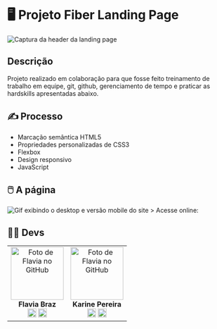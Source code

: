 # 🖥️ Projeto Fiber Landing Page

<img src="src/img/captura-header" alt="Captura da header da landing page">



## Descrição
Projeto realizado em colaboração para que fosse feito treinamento de trabalho em equipe, git, github, gerenciamento de tempo e praticar as hardskills apresentadas abaixo.



## ✍️ Processo
- Marcação semântica HTML5
- Propriedades personalizadas de CSS3
- Flexbox  
- Design responsivo
- JavaScript
    


## 🖱️ A página
<img src="src/img/designer-desktop-e-responsivo.gif" alt="Gif exibindo o desktop e versão mobile do site">
> Acesse online: 

 

## 👩‍💻 Devs
<table align="center">
  <tr>
    <td align="center">
      <div>
        <img src="https://avatars.githubusercontent.com/u/78583429?v=4" width="120px;" alt="Foto de Flavia no GitHub"/><br>
          <b> Flavia Braz </b><br>
            <a href="https://www.linkedin.com/in/flavialbraz/" alt="Linkedin"><img src="https://img.shields.io/badge/LinkedIn-0077B5?style=for-the-badge&logo=linkedin&logoColor=white"/ height="20"></a>
            <a href="https://github.com/flavialbraz" alt="Linkedin"><img src="https://img.shields.io/badge/GitHub-100000?style=for-the-badge&logo=github&logoColor=white" height="20"></a>
      </div>
    </td>
    <td align="center">
      <div>
        <img src="https://avatars.githubusercontent.com/u/114251625?v=4" width="120px;" alt="Foto de Flavia no GitHub"/><br>
          <b> Karine Pereira </b><br>
            <a href="https://www.linkedin.com/in/devkarine/" alt="Linkedin"><img src="https://img.shields.io/badge/LinkedIn-0077B5?style=for-the-badge&logo=linkedin&logoColor=white"/ height="20"></a>
            <a href="https://github.com/devkarine" alt="Linkedin"><img src="https://img.shields.io/badge/GitHub-100000?style=for-the-badge&logo=github&logoColor=white" height="20"></a>
      </div>
    </td>
  </tr>
</table>